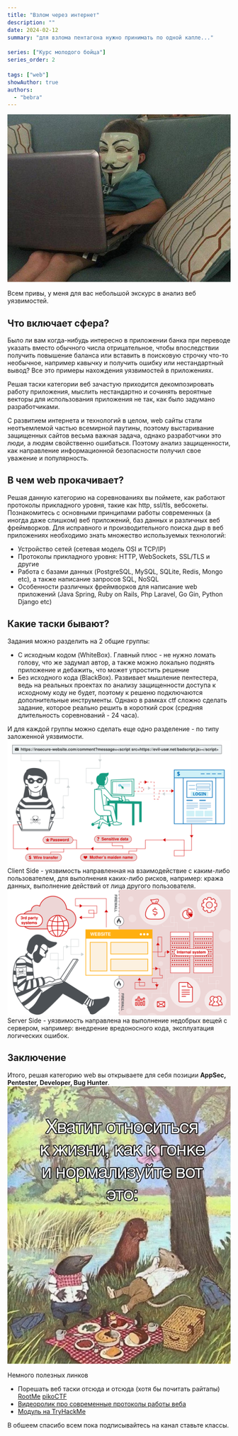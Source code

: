 ```yaml
---
title: "Взлом через интернет"
description: ""
date: 2024-02-12
summary: "для взлома пентагона нужно принимать по одной капле..."

series: ["Курс молодого бойца"]
series_order: 2

tags: ["web"]
showAuthor: true
authors:
  - "bebra"
---
```


![web pentester](welcome.jpg)

Всем привы, у меня для вас небольшой экскурс в анализ веб уязвимостей.

## Что включает сфера?
Было ли вам когда-нибудь интересно в приложении банка при переводе указать вместо обычного числа отрицательное, чтобы впоследствии получить повышение баланса или вставить в поисковую строчку что-то необычное, например кавычку и получить ошибку или нестандартный вывод? Все это примеры нахождения уязвимостей в приложениях.

Решая таски категории веб зачастую приходится декомпозировать работу приложения, мыслить нестандартно и сочинять вероятные векторы для использования приложения не так, как было задумано разработчиками. 

С развитием интернета и технологий в целом, web сайты стали неотъемлемой частью всемирной паутины, поэтому выстаривание защищенных сайтов весьма важная задача, однако разработчики это люди, а людям свойственно ошибаться. Поэтому анализ защищенности, как направление информационной безопасности получил свое уважение и популярность.


## В чем web прокачивает?
Решая данную категорию на соревнованиях вы поймете, как работают протоколы прикладного уровня, такие как http, ssl/tls, вебсокеты. Познакомитесь с основными принципами работы современных (а иногда даже слишком) веб приложений, баз данных и различных веб фреймворков. 
Для исправного и производительного поиска дыр в веб приложениях необходимо знать множество используемых технологий:
  - Устройство сетей (сетевая модель OSI и TCP/IP)
  - Протоколы прикладного уровня: HTTP, WebSockets, SSL/TLS и другие
  - Работа с базами данных (PostgreSQL, MySQL, SQLite, Redis, Mongo etc), а также написание запросов SQL, NoSQL
  - Особенности различных фреймворков для написание web приложений (Java Spring, Ruby on Rails, Php Laravel, Go Gin, Python Django etc) 

## Какие таски бывают?
Задания можно разделить на 2 общие группы:
 - С исходным кодом (WhiteBox). Главный плюс - не нужно ломать голову, что же задумал автор, а также можно локально поднять приложение и дебажить, что может упростить решение
 - Без исходного кода (BlackBox). Развивает мышление пентестера, ведь на реальных проектах по анализу защищенности доступа к исходному коду не будет, поэтому к решеню подключаются дополнительные инструменты. Однако в рамках ctf сложно сделать задание, которое реально решить в короткий срок (средняя длительность соревнований - 24 часа).

И для каждой группы можно сделать еще одно разделение - по типу заложенной уязвимости.
![client side](client.png)
Client Side - уязвимость направленная на взаимодействие с каким-либо пользователем, для выполнения каких-либо рисков, например: кража данных, выполнение действий от лица другого пользователя.
![server side](server.png)
Server Side - уязвимость направлена на выполнение недобрых вещей с сервером, например: внедрение вредоносного кода, эксплуатация логических ошибок.


## Заключение
Итого, решая категорию web вы открываете для себя позиции **AppSec, Pentester, Developer, Bug Hunter**.
![Наставление](mudrost.jpg)

Немного полезных линков
* Порешать веб таски отсюда и отсюда (хотя бы почитать райтапы) [RootMe](https://www.root-me.org/) [pikoCTF](https://picoctf.org/)
* [Видеоролик про современные протоколы работы веба](https://www.youtube.com/watch?v=XaTwnKLQi4A)
* [Модуль на TryHackMe](https://tryhackme.com/module/intro-to-web-hacking)

В обшеем спасибо всем пока подписывайтесь на канал ставьте классы.